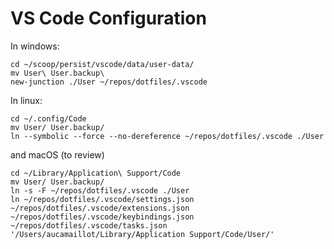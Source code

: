 # VS Code Configuration

In windows:

```nushell
cd ~/scoop/persist/vscode/data/user-data/
mv User\ User.backup\
new-junction ./User ~/repos/dotfiles/.vscode
```

In linux:

```
cd ~/.config/Code
mv User/ User.backup/
ln --symbolic --force --no-dereference ~/repos/dotfiles/.vscode ./User
```

and macOS (to review)

```nushell
cd ~/Library/Application\ Support/Code
mv User/ User.backup/
ln -s -F ~/repos/dotfiles/.vscode ./User
ln ~/repos/dotfiles/.vscode/settings.json  ~/repos/dotfiles/.vscode/extensions.json ~/repos/dotfiles/.vscode/keybindings.json ~/repos/dotfiles/.vscode/tasks.json '/Users/aucamaillot/Library/Application Support/Code/User/'
```
